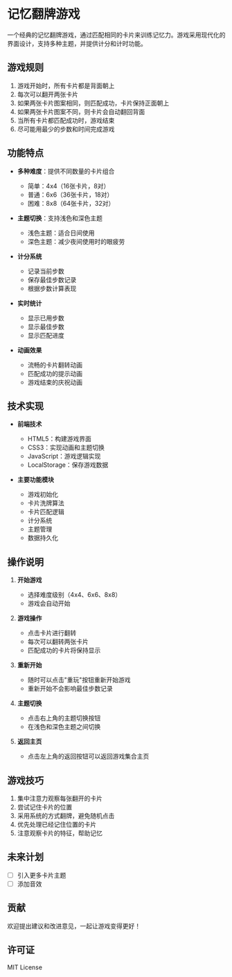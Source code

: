 # 记忆翻牌游戏

一个经典的记忆翻牌游戏，通过匹配相同的卡片来训练记忆力。游戏采用现代化的界面设计，支持多种主题，并提供计分和计时功能。

## 游戏规则

1. 游戏开始时，所有卡片都是背面朝上
2. 每次可以翻开两张卡片
3. 如果两张卡片图案相同，则匹配成功，卡片保持正面朝上
4. 如果两张卡片图案不同，则卡片会自动翻回背面
5. 当所有卡片都匹配成功时，游戏结束
6. 尽可能用最少的步数和时间完成游戏

## 功能特点

- **多种难度**：提供不同数量的卡片组合
  - 简单：4x4（16张卡片，8对）
  - 普通：6x6（36张卡片，18对）
  - 困难：8x8（64张卡片，32对）

- **主题切换**：支持浅色和深色主题
  - 浅色主题：适合日间使用
  - 深色主题：减少夜间使用时的眼疲劳

- **计分系统**
  - 记录当前步数
  - 保存最佳步数记录
  - 根据步数计算表现

- **实时统计**
  - 显示已用步数
  - 显示最佳步数
  - 显示匹配进度

- **动画效果**
  - 流畅的卡片翻转动画
  - 匹配成功的提示动画
  - 游戏结束的庆祝动画

## 技术实现

- **前端技术**
  - HTML5：构建游戏界面
  - CSS3：实现动画和主题切换
  - JavaScript：游戏逻辑实现
  - LocalStorage：保存游戏数据

- **主要功能模块**
  - 游戏初始化
  - 卡片洗牌算法
  - 卡片匹配逻辑
  - 计分系统
  - 主题管理
  - 数据持久化

## 操作说明

1. **开始游戏**
   - 选择难度级别（4x4、6x6、8x8）
   - 游戏会自动开始

2. **游戏操作**
   - 点击卡片进行翻转
   - 每次可以翻转两张卡片
   - 匹配成功的卡片将保持显示

3. **重新开始**
   - 随时可以点击"重玩"按钮重新开始游戏
   - 重新开始不会影响最佳步数记录

4. **主题切换**
   - 点击右上角的主题切换按钮
   - 在浅色和深色主题之间切换

5. **返回主页**
   - 点击左上角的返回按钮可以返回游戏集合主页

## 游戏技巧

1. 集中注意力观察每张翻开的卡片
2. 尝试记住卡片的位置
3. 采用系统的方式翻牌，避免随机点击
4. 优先处理已经记住位置的卡片
5. 注意观察卡片的特征，帮助记忆

## 未来计划

- [ ] 引入更多卡片主题
- [ ] 添加音效

## 贡献

欢迎提出建议和改进意见，一起让游戏变得更好！

## 许可证

MIT License